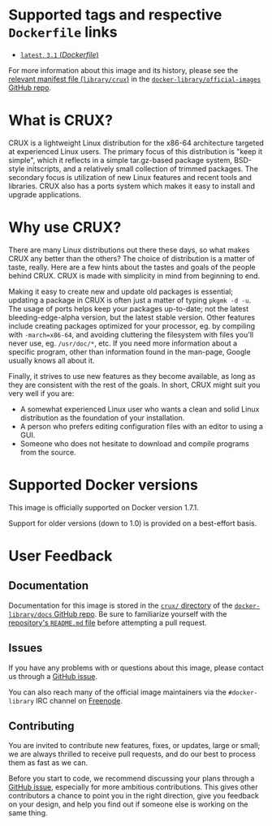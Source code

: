 # Supported tags and respective `Dockerfile` links

-	[`latest`, `3.1` (*Dockerfile*)](https://github.com/therealprologic/docker-crux/blob/9eadd5114b45a8136b9d377ebf551eaacc76f89c/Dockerfile)

For more information about this image and its history, please see the [relevant manifest file (`library/crux`)](https://github.com/docker-library/official-images/blob/master/library/crux) in the [`docker-library/official-images` GitHub repo](https://github.com/docker-library/official-images).

# What is CRUX?

CRUX is a lightweight Linux distribution for the x86-64 architecture targeted at experienced Linux users. The primary focus of this distribution is "keep it simple", which it reflects in a simple tar.gz-based package system, BSD-style initscripts, and a relatively small collection of trimmed packages. The secondary focus is utilization of new Linux features and recent tools and libraries. CRUX also has a ports system which makes it easy to install and upgrade applications.

# Why use CRUX?

There are many Linux distributions out there these days, so what makes CRUX any better than the others? The choice of distribution is a matter of taste, really. Here are a few hints about the tastes and goals of the people behind CRUX. CRUX is made with simplicity in mind from beginning to end.

Making it easy to create new and update old packages is essential; updating a package in CRUX is often just a matter of typing `pkgmk -d -u`. The usage of ports helps keep your packages up-to-date; not the latest bleeding-edge-alpha version, but the latest stable version. Other features include creating packages optimized for your processor, eg. by compiling with `-march=x86-64`, and avoiding cluttering the filesystem with files you'll never use, eg. `/usr/doc/*`, etc. If you need more information about a specific program, other than information found in the man-page, Google usually knows all about it.

Finally, it strives to use new features as they become available, as long as they are consistent with the rest of the goals. In short, CRUX might suit you very well if you are:

-	A somewhat experienced Linux user who wants a clean and solid Linux distribution as the foundation of your installation.
-	A person who prefers editing configuration files with an editor to using a GUI.
-	Someone who does not hesitate to download and compile programs from the source.

# Supported Docker versions

This image is officially supported on Docker version 1.7.1.

Support for older versions (down to 1.0) is provided on a best-effort basis.

# User Feedback

## Documentation

Documentation for this image is stored in the [`crux/` directory](https://github.com/docker-library/docs/tree/master/crux) of the [`docker-library/docs` GitHub repo](https://github.com/docker-library/docs). Be sure to familiarize yourself with the [repository's `README.md` file](https://github.com/docker-library/docs/blob/master/README.md) before attempting a pull request.

## Issues

If you have any problems with or questions about this image, please contact us through a [GitHub issue](https://github.com/therealprologic/docker-crux/issues).

You can also reach many of the official image maintainers via the `#docker-library` IRC channel on [Freenode](https://freenode.net).

## Contributing

You are invited to contribute new features, fixes, or updates, large or small; we are always thrilled to receive pull requests, and do our best to process them as fast as we can.

Before you start to code, we recommend discussing your plans through a [GitHub issue](https://github.com/therealprologic/docker-crux/issues), especially for more ambitious contributions. This gives other contributors a chance to point you in the right direction, give you feedback on your design, and help you find out if someone else is working on the same thing.
